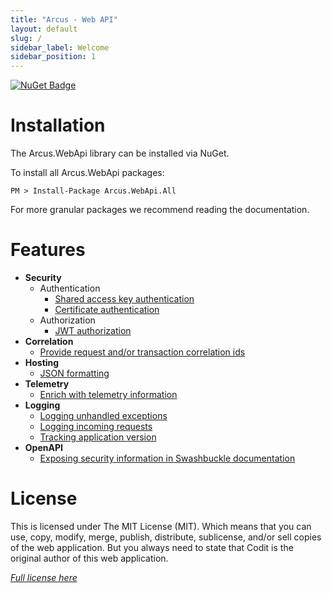 ```yaml
---
title: "Arcus - Web API"
layout: default
slug: /
sidebar_label: Welcome
sidebar_position: 1
---
```


[![NuGet Badge](https://buildstats.info/nuget/Arcus.WebApi.All?includePreReleases=true)](https://www.nuget.org/packages/Arcus.WebApi.All/)

# Installation

The Arcus.WebApi library can be installed via NuGet.

To install all Arcus.WebApi packages:

```shell
PM > Install-Package Arcus.WebApi.All
```

For more granular packages we recommend reading the documentation.

# Features

- **Security**
    - Authentication
        - [Shared access key authentication](./features/security/auth/shared-access-key.md)
        - [Certificate authentication](./features/security/auth/certificate.md)
    - Authorization
        - [JWT authorization](./features/security/auth/jwt.md)
- **Correlation**
    - [Provide request and/or transaction correlation ids](./features/correlation.md)
- **Hosting**
    - [JSON formatting](./features/hosting/formatting.md)
- **Telemetry**
    - [Enrich with telemetry information](./features/telemetry.md)
- **Logging**
    - [Logging unhandled exceptions](./features/logging#logging-unhandled-exceptions.md)
    - [Logging incoming requests](./features/logging#logging-incoming-requests.md)
    - [Tracking application version](./features/logging#tracking-application-version.md)
- **OpenAPI**
    - [Exposing security information in Swashbuckle documentation](./features/openapi/security-definitions.md)

# License
This is licensed under The MIT License (MIT). Which means that you can use, copy, modify, merge, publish, distribute, sublicense, and/or sell copies of the web application. But you always need to state that Codit is the original author of this web application.

*[Full license here](https://github.com/arcus-azure/arcus.webapi/blob/master/LICENSE)*
